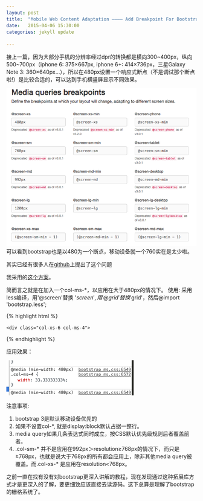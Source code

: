 ```yaml
---
layout: post
title:  "Mobile Web Content Adaptation ———— Add Breakpoint For Bootstrap"
date:   2015-04-06 15:30:00
categories: jekyll update

---
```


接上一篇，因为大部分手机的分辨率经过dpr的转换都是横向300~400px，纵向500~700px（iphone 6: 375×667px, iphone 6+: 414×736px，三星Galaxy Note 3: 360×640px...），所以在480px设置一个响应式断点（不是调试那个断点啦!）是比较合适的，可以达到手机横竖屏显示不同效果。

<!-- more -->

![](/assets/article_images/2015/breakpoint.png)
可以看到bootstrap也是以480为一个断点，移动设备就一个760实在是太少啦。

其实已经有很多人在[github](https://github.com/twbs/bootstrap/issues/10203)上提出了这个问题

我采用的[这个方案](https://gist.github.com/andyl/6360906)。

简而言之就是在加入一个col-ms-*，以应用在大于480px的情况下。
使用:
采用less编译，用'@screen'替换 '$screen', 用'@grid'替换'$grid'，然后@import 'bootstrap.less';
    
{% highlight html %}
<head>
    <link rel="stylesheet" href="bower_components/bootstrap/dist/css/bootstrap-theme.min.css">
    <link rel="stylesheet" href="bower_components/bootstrap/dist/css/bootstrap.min.css">
    <link rel="stylesheet" href="bower_components/bootstrap/css/bootstrap_ms.css">
</head>

	<div class="col-xs-6 col-ms-4">
	
{% endhighlight %}

应用效果：

![](/assets/article_images/2015/bp-2.png)


注意事项:

1. bootstrap 3是默认移动设备优先的
2. 如果不设置col-*, 就是display:block默认占据一整行。
3. media query如果几条表达式同时成立，按CSS默认优先级规则后者覆盖前者。
4. .col-sm-* 并不是应用在992px＞resolution≥768px的情况下，而只是≥768px，也就是说大于768px的所有都会应用上，除非其他media query被覆盖。而.col-xs-* 是应用在resolution<768px。

之前一直在找有没有对bootstrap更深入讲解的教程，现在发现通过这种拓展库方式才是更深入的了解，要更细致应该直接去读源码。这下总算是理解了bootstrap的栅格系统了。
